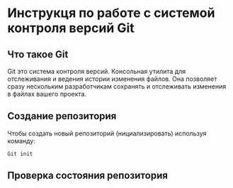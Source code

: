 # **Инструкця по работе с системой контроля версий Git**

## Что такое Git

Git это система контроля версий. Консольная утилита для отслеживания и ведения истории изменения файлов. Она позволяет сразу нескольким разработчикам сохранять и отслеживать изменения в файлах вашего проекта. 

## Создание репозитория

Чтобы создать новый репозиторий (нициализировать) используя команду:

    Git init

## Проверка состояния репозитория





